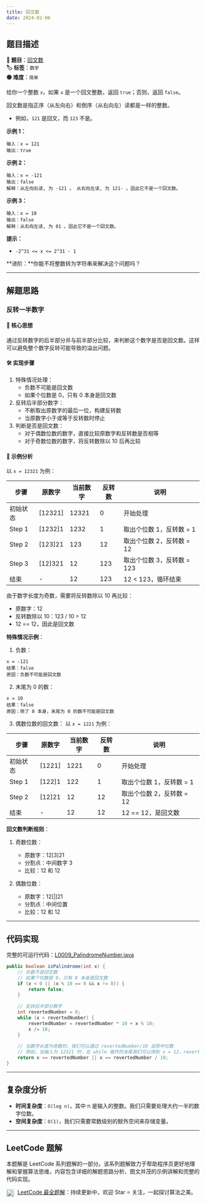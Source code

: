 ```yaml
---
title: 回文数
date: 2024-02-06
---
```


## 题目描述

**🔗 题目**：[回文数](https://leetcode.cn/problems/palindrome-number/)  
**🏷️ 标签**：`数学`  
**🟢 难度**：`简单`  

给你一个整数 `x`，如果 `x` 是一个回文整数，返回 `true`；否则，返回 `false`。

回文数是指正序（从左向右）和倒序（从右向左）读都是一样的整数。

- 例如，`121` 是回文，而 `123` 不是。

**示例 1：**
```
输入：x = 121
输出：true
```

**示例 2：**
```
输入：x = -121
输出：false
解释：从左向右读, 为 -121 。 从右向左读, 为 121- 。因此它不是一个回文数。
```

**示例 3：**
```
输入：x = 10
输出：false
解释：从右向左读, 为 01 。因此它不是一个回文数。
```

**提示：**
- `-2^31 <= x <= 2^31 - 1`

**进阶：**你能不将整数转为字符串来解决这个问题吗？

---

## 解题思路

### 反转一半数字

#### 📝 核心思想
通过反转数字的后半部分并与前半部分比较，来判断这个数字是否是回文数。这样可以避免整个数字反转可能导致的溢出问题。

#### 🛠️ 实现步骤
1. 特殊情况处理：
   - 负数不可能是回文数
   - 如果个位数是 0，只有 0 本身是回文数
2. 反转后半部分数字：
   - 不断取出原数字的最后一位，构建反转数
   - 当原数字小于或等于反转数时停止
3. 判断是否是回文数：
   - 对于偶数位数的数字，直接比较原数字和反转数是否相等
   - 对于奇数位数的数字，将反转数除以 10 后再比较

#### 🧩 示例分析
以 `x = 12321` 为例：

| 步骤 | 原数字 | 当前数字 | 反转数 | 说明 |
|------|--------|----------|--------|------|
| 初始状态 | [12321] | 12321 | 0 | 开始处理 |
| Step 1 | [1232]1 | 1232 | 1 | 取出个位数 1，反转数 = 1 |
| Step 2 | [123]21 | 123 | 12 | 取出个位数 2，反转数 = 12 |
| Step 3 | [12]321 | 12 | 123 | 取出个位数 3，反转数 = 123 |
| 结束 | - | 12 | 123 | 12 < 123，循环结束 |

由于数字长度为奇数，需要将反转数除以 10 再比较：
- 原数字：12
- 反转数除以 10：123 / 10 = 12
- 12 == 12，因此是回文数

**特殊情况示例**：
1. 负数：
```
x = -121
结果：false
原因：负数不可能是回文数
```

2. 末尾为 0 的数：
```
x = 10
结果：false
原因：除了 0 本身，末尾为 0 的数不可能是回文数
```

3. 偶数位数的回文数：
以 `x = 1221` 为例：

| 步骤 | 原数字 | 当前数字 | 反转数 | 说明 |
|------|--------|----------|--------|------|
| 初始状态 | [1221] | 1221 | 0 | 开始处理 |
| Step 1 | [122]1 | 122 | 1 | 取出个位数 1，反转数 = 1 |
| Step 2 | [12]21 | 12 | 12 | 取出个位数 2，反转数 = 12 |
| 结束 | - | 12 | 12 | 12 == 12，是回文数 |

**回文数判断规则**：
1. 奇数位数：
   - 原数字：12[3]21
   - 分割点：中间数字 3
   - 比较：12 和 12

2. 偶数位数：
   - 原数字：12[|]21
   - 分割点：中间位置
   - 比较：12 和 12

---

## 代码实现

完整的可运行代码：[L0009_PalindromeNumber.java](../src/main/java/L0009_PalindromeNumber.java)

```java
public boolean isPalindrome(int x) {
    // 负数不是回文数
    // 如果个位数是 0，只有 0 本身是回文数
    if (x < 0 || (x % 10 == 0 && x != 0)) {
        return false;
    }
    
    // 反转后半部分数字
    int revertedNumber = 0;
    while (x > revertedNumber) {
        revertedNumber = revertedNumber * 10 + x % 10;
        x /= 10;
    }
    
    // 当数字长度为奇数时，我们可以通过 revertedNumber/10 去除中位数
    // 例如，当输入为 12321 时，在 while 循环的末尾我们可以得到 x = 12，revertedNumber = 123
    return x == revertedNumber || x == revertedNumber / 10;
}
```

---

## 复杂度分析

- **时间复杂度**：`O(log n)`，其中 n 是输入的整数。我们只需要处理大约一半的数字位数。
- **空间复杂度**：`O(1)`，我们只需要常数级别的额外空间来存储变量。

---

## LeetCode 题解

本题解是 LeetCode 系列题解的一部分。该系列题解致力于帮助程序员更好地理解和掌握算法思维，内容包含详细的解题思路分析、图文并茂的示例讲解和完整的代码实现。

<img src="https://github.githubassets.com/images/modules/logos_page/GitHub-Mark.png" alt="GitHub" width="20" style="vertical-align: middle; margin-right: 5px"> [LeetCode 最全题解](https://github.com/LjyYano/LeetCode)：持续更新中，欢迎 Star ⭐️ 关注，一起探讨算法之美。